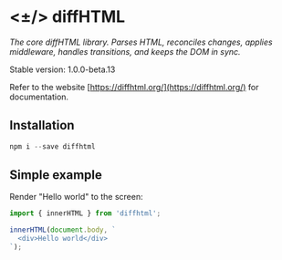 # <±/> diffHTML

*The core diffHTML library. Parses HTML, reconciles changes, applies
middleware, handles transitions, and keeps the DOM in sync.*

Stable version: 1.0.0-beta.13

Refer to the website [https://diffhtml.org/](https://diffhtml.org/) for
documentation.

## Installation

``` javascript
npm i --save diffhtml
```

## Simple example

Render "Hello world" to the screen:

```javascript
import { innerHTML } from 'diffhtml';

innerHTML(document.body, `
  <div>Hello world</div>
`);
```
